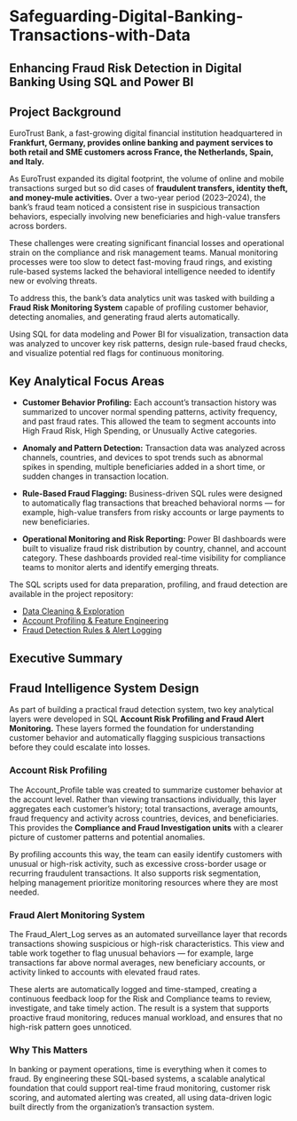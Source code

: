 # Safeguarding-Digital-Banking-Transactions-with-Data
## Enhancing Fraud Risk Detection in Digital Banking Using SQL and Power BI

## Project Background

EuroTrust Bank, a fast-growing digital financial institution headquartered in **Frankfurt, Germany, provides online banking and payment services to both retail and SME customers across France, the Netherlands, Spain, and Italy.**

As EuroTrust expanded its digital footprint, the volume of online and mobile transactions surged but so did cases of **fraudulent transfers, identity theft, and money-mule activities.** Over a two-year period (2023–2024), the bank’s fraud team noticed a consistent rise in suspicious transaction behaviors, especially involving new beneficiaries and high-value transfers across borders.

These challenges were creating significant financial losses and operational strain on the compliance and risk management teams. Manual monitoring processes were too slow to detect fast-moving fraud rings, and existing rule-based systems lacked the behavioral intelligence needed to identify new or evolving threats.

To address this, the bank’s data analytics unit was tasked with building a **Fraud Risk Monitoring System** capable of profiling customer behavior, detecting anomalies, and generating fraud alerts automatically.

Using SQL for data modeling and Power BI for visualization, transaction data was analyzed to uncover key risk patterns, design rule-based fraud checks, and visualize potential red flags for continuous monitoring.

## Key Analytical Focus Areas

- **Customer Behavior Profiling:** Each account’s transaction history was summarized to uncover normal spending patterns, activity frequency, and past fraud rates. This allowed the team to segment accounts into High Fraud Risk, High Spending, or Unusually Active categories.

- **Anomaly and Pattern Detection:** Transaction data was analyzed across channels, countries, and devices to spot trends such as abnormal spikes in spending, multiple beneficiaries added in a short time, or sudden changes in transaction location.

- **Rule-Based Fraud Flagging:** Business-driven SQL rules were designed to automatically flag transactions that breached behavioral norms — for example, high-value transfers from risky accounts or large payments to new beneficiaries.

- **Operational Monitoring and Risk Reporting:** Power BI dashboards were built to visualize fraud risk distribution by country, channel, and account category. These dashboards provided real-time visibility for compliance teams to monitor alerts and identify emerging threats.

The SQL scripts used for data preparation, profiling, and fraud detection are available in the project repository:
- [Data Cleaning & Exploration](EDA_and_Profiling.sql)
- [Account Profiling & Feature Engineering](Account_Profile_Build.sql)
- [Fraud Detection Rules & Alert Logging](Fraud_Alert_Log_System.sql)

## Executive Summary

## Fraud Intelligence System Design
As part of building a practical fraud detection system, two key analytical layers were developed in SQL **Account Risk Profiling and Fraud Alert Monitoring.**
These layers formed the foundation for understanding customer behavior and automatically flagging suspicious transactions before they could escalate into losses.

### Account Risk Profiling

The Account_Profile table was created to summarize customer behavior at the account level. Rather than viewing transactions individually, this layer aggregates each customer’s history; total transactions, average amounts, fraud frequency and activity across countries, devices, and beneficiaries. This provides the **Compliance and Fraud Investigation units** with a clearer picture of customer patterns and potential anomalies.

By profiling accounts this way, the team can easily identify customers with unusual or high-risk activity, such as excessive cross-border usage or recurring fraudulent transactions. It also supports risk segmentation, helping management prioritize monitoring resources where they are most needed.

### Fraud Alert Monitoring System

The Fraud_Alert_Log serves as an automated surveillance layer that records transactions showing suspicious or high-risk characteristics.
This view and table work together to flag unusual behaviors — for example, large transactions far above normal averages, new beneficiary accounts, or activity linked to accounts with elevated fraud rates.

These alerts are automatically logged and time-stamped, creating a continuous feedback loop for the Risk and Compliance teams to review, investigate, and take timely action.
The result is a system that supports proactive fraud monitoring, reduces manual workload, and ensures that no high-risk pattern goes unnoticed.

### Why This Matters 
In banking or payment operations, time is everything when it comes to fraud. By engineering these SQL-based systems, a scalable analytical foundation that could support real-time fraud monitoring, customer risk scoring, and automated alerting was created, all using data-driven logic built directly from the organization’s transaction system.

